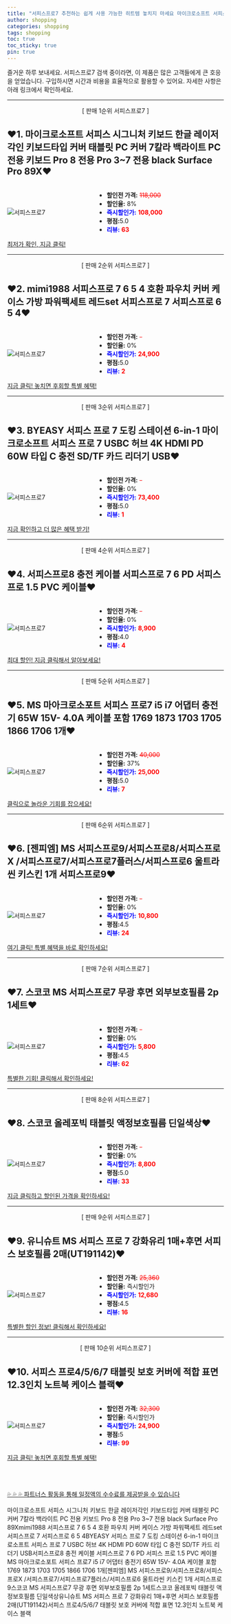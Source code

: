 ```yaml
---
title: "서피스프로7 추천하는 쉽게 사용 가능한 히트템 놓치지 마세요 마이크로소프트 서피스 시그니처 키보드 한글"
author: shopping
categories: shopping
tags: shopping
toc: true
toc_sticky: true
pin: true
---
```

즐거운 하루 보내세요. 서피스프로7 검색 중이라면, 이 제품은 많은 고객들에게 큰 호응을 얻었습니다. 구입하시면 시간과 비용을 효율적으로 활용할 수 있어요. 자세한 사항은 아래 링크에서 확인하세요.

---
<p class="toplist" style="margin: 0 auto; display: block; width: fit-content;">[ 판매 1순위 서피스프로7 ]</p>

<h2><strong>❤️1. 마이크로소프트 서피스 시그니처 키보드 한글 레이저각인 키보드타입 커버 태블릿 PC 커버 7칼라 백라이트 PC 전용 키보드 Pro 8 전용 Pro 3~7 전용 black Surface Pro 89X❤️</strong></h2>

<div style="display: flex; align-items: center;">
    <div style="flex: 0.4;">
        <img src="https://thumbnail10.coupangcdn.com/thumbnails/remote/230x230ex/image/vendor_inventory/e31f/9e4f78a7d0ddf40da37a3c67c89aa607b642fea781bbacfcc693a6d88797.jpg" alt="서피스프로7" style="max-width: 100%;">
    </div>
    <div style="flex: 0.6; margin-left: 10px;">
        <ul>
            <li><strong>할인전 가격:</strong> <del style="color: red;">118,000</del></li>
            <li><strong>할인율:</strong> 8%</li>
            <li><span style='color:blue'><strong>즉시할인가:</strong></span> <span style='color:red'><strong>108,000</strong></span></li>
            <li><strong>평점:</strong>5.0</li>
            <li><span style='color:blue'><strong>리뷰:</strong></span> <span style='color:red'><strong>63</strong></span></li>
        </ul>
    </div>
</div>
<div class="center">
    <a href="https://William4Davisa.github.io?lptag=AF9450613&subid=githubio&pageKey=7332373220&traceid=V0-153&itemId=18827444001&vendorItemId=86603992899" class="myButton">
        최저가 확인, 지금 클릭!
    </a>
</div>


---
<p class="toplist" style="margin: 0 auto; display: block; width: fit-content;">[ 판매 2순위 서피스프로7 ]</p>

<h2><strong>❤️2. mimi1988 서피스프로 7 6 5 4 호환 파우치 커버 케이스 가방 파워팩세트 레드set 서피스프로 7 서피스프로 6 5 4❤️</strong></h2>

<div style="display: flex; align-items: center;">
    <div style="flex: 0.4;">
        <img src="https://thumbnail7.coupangcdn.com/thumbnails/remote/230x230ex/image/vendor_inventory/e9f0/f04139294a1a5448f8d8b96467c670b7b42b938d1005522a55b288fd0b24.jpeg" alt="서피스프로7" style="max-width: 100%;">
    </div>
    <div style="flex: 0.6; margin-left: 10px;">
        <ul>
            <li><strong>할인전 가격:</strong> <del style="color: red;">-</del></li>
            <li><strong>할인율:</strong> 0%</li>
            <li><span style='color:blue'><strong>즉시할인가:</strong></span> <span style='color:red'><strong>24,900</strong></span></li>
            <li><strong>평점:</strong>5.0</li>
            <li><span style='color:blue'><strong>리뷰:</strong></span> <span style='color:red'><strong>2</strong></span></li>
        </ul>
    </div>
</div>
<div class="center">
    <a href="https://William4Davisa.github.io?lptag=AF9450613&subid=githubio&pageKey=6225165726&traceid=V0-153&itemId=12479741474&vendorItemId=88072221680" class="myButton">
        지금 클릭! 놓치면 후회할 특별 혜택!
    </a>
</div>


---
<p class="toplist" style="margin: 0 auto; display: block; width: fit-content;">[ 판매 3순위 서피스프로7 ]</p>

<h2><strong>❤️3. BYEASY 서피스 프로 7 도킹 스테이션 6-in-1 마이크로소프트 서피스 프로 7 USBC 허브 4K HDMI PD 60W 타입 C 충전 SD/TF 카드 리더기 USB❤️</strong></h2>

<div style="display: flex; align-items: center;">
    <div style="flex: 0.4;">
        <img src="https://thumbnail10.coupangcdn.com/thumbnails/remote/230x230ex/image/vendor_inventory/83fd/4b1518a454d708cbb449ba162ae71400833be0bfe548b3448834ef8ad763.jpg" alt="서피스프로7" style="max-width: 100%;">
    </div>
    <div style="flex: 0.6; margin-left: 10px;">
        <ul>
            <li><strong>할인전 가격:</strong> <del style="color: red;">-</del></li>
            <li><strong>할인율:</strong> 0%</li>
            <li><span style='color:blue'><strong>즉시할인가:</strong></span> <span style='color:red'><strong>73,400</strong></span></li>
            <li><strong>평점:</strong>5.0</li>
            <li><span style='color:blue'><strong>리뷰:</strong></span> <span style='color:red'><strong>1</strong></span></li>
        </ul>
    </div>
</div>
<div class="center">
    <a href="https://William4Davisa.github.io?lptag=AF9450613&subid=githubio&pageKey=6625470411&traceid=V0-153&itemId=15081518422&vendorItemId=90781374517" class="myButton">
        지금 확인하고 더 많은 혜택 받기!
    </a>
</div>


---
<p class="toplist" style="margin: 0 auto; display: block; width: fit-content;">[ 판매 4순위 서피스프로7 ]</p>

<h2><strong>❤️4. 서피스프로8 충전 케이블 서피스프로 7 6 PD 서피스 프로 1.5 PVC 케이블❤️</strong></h2>

<div style="display: flex; align-items: center;">
    <div style="flex: 0.4;">
        <img src="https://thumbnail9.coupangcdn.com/thumbnails/remote/230x230ex/image/vendor_inventory/dcf8/1805ff70bbdc6443601fad318339476e561a93617dad4d2e6ef99a5b4afd.jpg" alt="서피스프로7" style="max-width: 100%;">
    </div>
    <div style="flex: 0.6; margin-left: 10px;">
        <ul>
            <li><strong>할인전 가격:</strong> <del style="color: red;">-</del></li>
            <li><strong>할인율:</strong> 0%</li>
            <li><span style='color:blue'><strong>즉시할인가:</strong></span> <span style='color:red'><strong>8,900</strong></span></li>
            <li><strong>평점:</strong>4.0</li>
            <li><span style='color:blue'><strong>리뷰:</strong></span> <span style='color:red'><strong>4</strong></span></li>
        </ul>
    </div>
</div>
<div class="center">
    <a href="https://William4Davisa.github.io?lptag=AF9450613&subid=githubio&pageKey=5840075328&traceid=V0-153&itemId=10130946060&vendorItemId=77413682219" class="myButton">
        최대 할인! 지금 클릭해서 알아보세요!
    </a>
</div>


---
<p class="toplist" style="margin: 0 auto; display: block; width: fit-content;">[ 판매 5순위 서피스프로7 ]</p>

<h2><strong>❤️5. MS 마아크로소포트 서피스 프로7 i5 i7 어댑터 충전기 65W 15V- 4.0A 케이블 포함 1769 1873 1703 1705 1866 1706 1개❤️</strong></h2>

<div style="display: flex; align-items: center;">
    <div style="flex: 0.4;">
        <img src="https://thumbnail6.coupangcdn.com/thumbnails/remote/230x230ex/image/vendor_inventory/0f07/70941de0d9e26fb497872c92ac2f0df4675ffe3df8738ae16924b5f76490.jpg" alt="서피스프로7" style="max-width: 100%;">
    </div>
    <div style="flex: 0.6; margin-left: 10px;">
        <ul>
            <li><strong>할인전 가격:</strong> <del style="color: red;">40,000</del></li>
            <li><strong>할인율:</strong> 37%</li>
            <li><span style='color:blue'><strong>즉시할인가:</strong></span> <span style='color:red'><strong>25,000</strong></span></li>
            <li><strong>평점:</strong>5.0</li>
            <li><span style='color:blue'><strong>리뷰:</strong></span> <span style='color:red'><strong>7</strong></span></li>
        </ul>
    </div>
</div>
<div class="center">
    <a href="https://William4Davisa.github.io?lptag=AF9450613&subid=githubio&pageKey=6329152307&traceid=V0-153&itemId=13227530497&vendorItemId=90494882792" class="myButton">
        클릭으로 놀라운 기회를 잡으세요!
    </a>
</div>


---
<p class="toplist" style="margin: 0 auto; display: block; width: fit-content;">[ 판매 6순위 서피스프로7 ]</p>

<h2><strong>❤️6. [젠피엠] MS 서피스프로9/서피스프로8/서피스프로X /서피스프로7/서피스프로7플러스/서피스프로6 울트라씬 키스킨 1개 서피스프로9❤️</strong></h2>

<div style="display: flex; align-items: center;">
    <div style="flex: 0.4;">
        <img src="https://thumbnail10.coupangcdn.com/thumbnails/remote/230x230ex/image/vendor_inventory/522d/10285b9c1066fb546b81c9a0b566ad7e5d976d9a2e129d66ea341cd7c8a0.jpg" alt="서피스프로7" style="max-width: 100%;">
    </div>
    <div style="flex: 0.6; margin-left: 10px;">
        <ul>
            <li><strong>할인전 가격:</strong> <del style="color: red;">-</del></li>
            <li><strong>할인율:</strong> 0%</li>
            <li><span style='color:blue'><strong>즉시할인가:</strong></span> <span style='color:red'><strong>10,800</strong></span></li>
            <li><strong>평점:</strong>4.5</li>
            <li><span style='color:blue'><strong>리뷰:</strong></span> <span style='color:red'><strong>24</strong></span></li>
        </ul>
    </div>
</div>
<div class="center">
    <a href="https://William4Davisa.github.io?lptag=AF9450613&subid=githubio&pageKey=7047984801&traceid=V0-153&itemId=17446002442&vendorItemId=84614579955" class="myButton">
        여기 클릭! 특별 혜택을 바로 확인하세요!
    </a>
</div>


---
<p class="toplist" style="margin: 0 auto; display: block; width: fit-content;">[ 판매 7순위 서피스프로7 ]</p>

<h2><strong>❤️7. 스코코 MS 서피스프로7 무광 후면 외부보호필름 2p 1세트❤️</strong></h2>

<div style="display: flex; align-items: center;">
    <div style="flex: 0.4;">
        <img src="https://thumbnail10.coupangcdn.com/thumbnails/remote/230x230ex/image/rs_quotation_api/cqtprdlm/bcd00354648d4acea855e22b99261272.jpg" alt="서피스프로7" style="max-width: 100%;">
    </div>
    <div style="flex: 0.6; margin-left: 10px;">
        <ul>
            <li><strong>할인전 가격:</strong> <del style="color: red;">-</del></li>
            <li><strong>할인율:</strong> 0%</li>
            <li><span style='color:blue'><strong>즉시할인가:</strong></span> <span style='color:red'><strong>5,800</strong></span></li>
            <li><strong>평점:</strong>4.5</li>
            <li><span style='color:blue'><strong>리뷰:</strong></span> <span style='color:red'><strong>62</strong></span></li>
        </ul>
    </div>
</div>
<div class="center">
    <a href="https://William4Davisa.github.io?lptag=AF9450613&subid=githubio&pageKey=4648793353&traceid=V0-153&itemId=5793006031&vendorItemId=73091506659" class="myButton">
        특별한 기회! 클릭해서 확인하세요!
    </a>
</div>


---
<p class="toplist" style="margin: 0 auto; display: block; width: fit-content;">[ 판매 8순위 서피스프로7 ]</p>

<h2><strong>❤️8. 스코코 올레포빅 태블릿 액정보호필름 딘일색상❤️</strong></h2>

<div style="display: flex; align-items: center;">
    <div style="flex: 0.4;">
        <img src="https://thumbnail6.coupangcdn.com/thumbnails/remote/230x230ex/image/retail/images/2020/09/08/13/0/2aecbbb8-51ff-4635-877b-95ab4bf8e8ff.jpg" alt="서피스프로7" style="max-width: 100%;">
    </div>
    <div style="flex: 0.6; margin-left: 10px;">
        <ul>
            <li><strong>할인전 가격:</strong> <del style="color: red;">-</del></li>
            <li><strong>할인율:</strong> 0%</li>
            <li><span style='color:blue'><strong>즉시할인가:</strong></span> <span style='color:red'><strong>8,800</strong></span></li>
            <li><strong>평점:</strong>5.0</li>
            <li><span style='color:blue'><strong>리뷰:</strong></span> <span style='color:red'><strong>33</strong></span></li>
        </ul>
    </div>
</div>
<div class="center">
    <a href="https://William4Davisa.github.io?lptag=AF9450613&subid=githubio&pageKey=2087633983&traceid=V0-153&itemId=3546140877&vendorItemId=71532092214" class="myButton">
        지금 클릭하고 할인된 가격을 확인하세요!
    </a>
</div>


---
<p class="toplist" style="margin: 0 auto; display: block; width: fit-content;">[ 판매 9순위 서피스프로7 ]</p>

<h2><strong>❤️9. 유니슈트 MS 서피스 프로 7 강화유리 1매+후면 서피스 보호필름 2매(UT191142)❤️</strong></h2>

<div style="display: flex; align-items: center;">
    <div style="flex: 0.4;">
        <img src="https://thumbnail6.coupangcdn.com/thumbnails/remote/230x230ex/image/vendor_inventory/c8b7/c9e78d0493af045aac01a6812ba82dfc185511e63ca61c54b9be120cf828.jpg" alt="서피스프로7" style="max-width: 100%;">
    </div>
    <div style="flex: 0.6; margin-left: 10px;">
        <ul>
            <li><strong>할인전 가격:</strong> <del style="color: red;">25,360</del></li>
            <li><strong>할인율:</strong> 즉시할인가</li>
            <li><span style='color:blue'><strong>즉시할인가:</strong></span> <span style='color:red'><strong>12,680</strong></span></li>
            <li><strong>평점:</strong>4.5</li>
            <li><span style='color:blue'><strong>리뷰:</strong></span> <span style='color:red'><strong>16</strong></span></li>
        </ul>
    </div>
</div>
<div class="center">
    <a href="https://William4Davisa.github.io?lptag=AF9450613&subid=githubio&pageKey=1105710301&traceid=V0-153&itemId=2067127707&vendorItemId=70066299770" class="myButton">
        특별한 할인 정보! 클릭해서 확인하세요!
    </a>
</div>


---
<p class="toplist" style="margin: 0 auto; display: block; width: fit-content;">[ 판매 10순위 서피스프로7 ]</p>

<h2><strong>❤️10. 서피스 프로4/5/6/7 태블릿 보호 커버에 적합 표면 12.3인치 노트북 케이스 블랙❤️</strong></h2>

<div style="display: flex; align-items: center;">
    <div style="flex: 0.4;">
        <img src="https://thumbnail7.coupangcdn.com/thumbnails/remote/230x230ex/image/vendor_inventory/ec08/0e0829bad216dd768e8adc412d82c039467340b94e1c39850fc9a67122ab.jpg" alt="서피스프로7" style="max-width: 100%;">
    </div>
    <div style="flex: 0.6; margin-left: 10px;">
        <ul>
            <li><strong>할인전 가격:</strong> <del style="color: red;">32,300</del></li>
            <li><strong>할인율:</strong> 즉시할인가</li>
            <li><span style='color:blue'><strong>즉시할인가:</strong></span> <span style='color:red'><strong>24,900</strong></span></li>
            <li><strong>평점:</strong>5</li>
            <li><span style='color:blue'><strong>리뷰:</strong></span> <span style='color:red'><strong>99</strong></span></li>
        </ul>
    </div>
</div>
<div class="center">
    <a href="https://William4Davisa.github.io?lptag=AF9450613&subid=githubio&pageKey=8161460818&traceid=V0-153&itemId=23269974561&vendorItemId=90302319793" class="myButton">
        지금 클릭! 놓치면 후회할 특별 혜택!
    </a>
</div>

<br><br><br>[💦 💦 💦 파트너스 활동을 통해 일정액의 수수료를 제공받을 수 있습니다](https://link.coupang.com/a/bcpT2c)<br><br>마이크로소프트 서피스 시그니처 키보드 한글 레이저각인 키보드타입 커버 태블릿 PC 커버 7칼라 백라이트 PC 전용 키보드 Pro 8 전용 Pro 3~7 전용 black Surface Pro 89Xmimi1988 서피스프로 7 6 5 4 호환 파우치 커버 케이스 가방 파워팩세트 레드set 서피스프로 7 서피스프로 6 5 4BYEASY 서피스 프로 7 도킹 스테이션 6-in-1 마이크로소프트 서피스 프로 7 USBC 허브 4K HDMI PD 60W 타입 C 충전 SD/TF 카드 리더기 USB서피스프로8 충전 케이블 서피스프로 7 6 PD 서피스 프로 1.5 PVC 케이블MS 마아크로소포트 서피스 프로7 i5 i7 어댑터 충전기 65W 15V- 4.0A 케이블 포함 1769 1873 1703 1705 1866 1706 1개[젠피엠] MS 서피스프로9/서피스프로8/서피스프로X /서피스프로7/서피스프로7플러스/서피스프로6 울트라씬 키스킨 1개 서피스프로9스코코 MS 서피스프로7 무광 후면 외부보호필름 2p 1세트스코코 올레포빅 태블릿 액정보호필름 딘일색상유니슈트 MS 서피스 프로 7 강화유리 1매+후면 서피스 보호필름 2매(UT191142)서피스 프로4/5/6/7 태블릿 보호 커버에 적합 표면 12.3인치 노트북 케이스 블랙